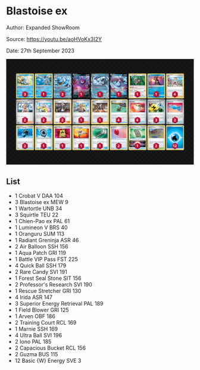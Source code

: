 # Blastoise ex

Author: Expanded ShowRoom

Source: <https://youtu.be/aoHVoKx3I2Y>

Date: 27th September 2023

![decklist](../../images/MEW/Blastoise%20ex/1-%20Blastoise%20ex.png)

## List

* 1 Crobat V DAA 104
* 3 Blastoise ex MEW 9
* 1 Wartortle UNB 34
* 3 Squirtle TEU 22
* 1 Chien-Pao ex PAL 61
* 1 Lumineon V BRS 40
* 1 Oranguru SUM 113
* 1 Radiant Greninja ASR 46
* 2 Air Balloon SSH 156
* 1 Aqua Patch GRI 119
* 1 Battle VIP Pass FST 225
* 4 Quick Ball SSH 179
* 2 Rare Candy SVI 191
* 1 Forest Seal Stone SIT 156
* 2 Professor's Research SVI 190
* 1 Rescue Stretcher GRI 130
* 4 Irida ASR 147
* 3 Superior Energy Retrieval PAL 189
* 1 Field Blower GRI 125
* 1 Arven OBF 186
* 2 Training Court RCL 169
* 1 Marnie SSH 169
* 4 Ultra Ball SVI 196
* 2 Iono PAL 185
* 2 Capacious Bucket RCL 156
* 2 Guzma BUS 115
* 12 Basic {W} Energy SVE 3
